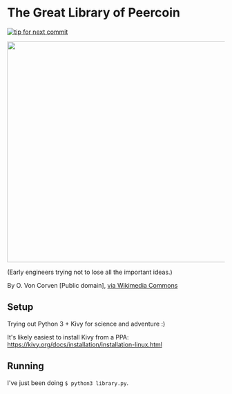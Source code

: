 # The Great Library of Peercoin

[![tip for next commit](https://peer4commit.com/projects/195.svg)](https://peer4commit.com/projects/195)

<img src="https://upload.wikimedia.org/wikipedia/commons/6/64/Ancientlibraryalex.jpg" width="512">

(Early engineers trying not to lose all the important ideas.)

By O. Von Corven [Public domain], <a href="https://commons.wikimedia.org/wiki/File%3AAncientlibraryalex.jpg">via Wikimedia Commons</a>

## Setup

Trying out Python 3 + Kivy for science and adventure :)

It's likely easiest to install Kivy from a PPA: https://kivy.org/docs/installation/installation-linux.html

## Running

I've just been doing `$ python3 library.py`.
